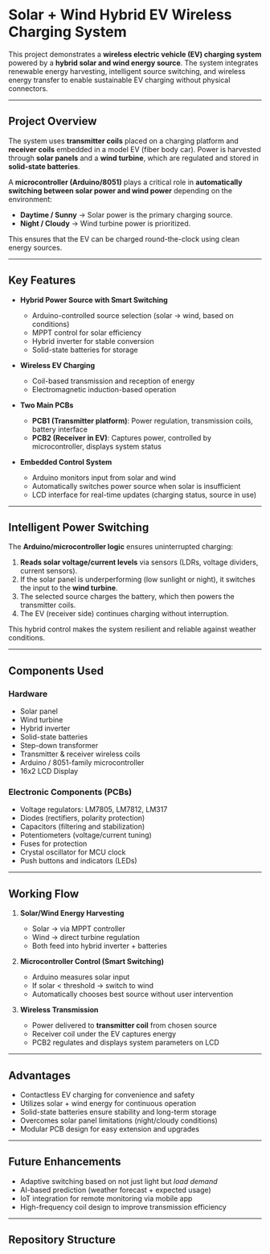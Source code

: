 # Solar + Wind Hybrid EV Wireless Charging System  

This project demonstrates a **wireless electric vehicle (EV) charging system** powered by a **hybrid solar and wind energy source**. The system integrates renewable energy harvesting, intelligent source switching, and wireless energy transfer to enable sustainable EV charging without physical connectors.  

---

## Project Overview  

The system uses **transmitter coils** placed on a charging platform and **receiver coils** embedded in a model EV (fiber body car). Power is harvested through **solar panels** and a **wind turbine**, which are regulated and stored in **solid-state batteries**.  

A **microcontroller (Arduino/8051)** plays a critical role in **automatically switching between solar power and wind power** depending on the environment:  
- **Daytime / Sunny** → Solar power is the primary charging source.  
- **Night / Cloudy** → Wind turbine power is prioritized.  

This ensures that the EV can be charged round-the-clock using clean energy sources.  

---

## Key Features  

- **Hybrid Power Source with Smart Switching**  
  - Arduino-controlled source selection (solar → wind, based on conditions)  
  - MPPT control for solar efficiency  
  - Hybrid inverter for stable conversion  
  - Solid-state batteries for storage  

- **Wireless EV Charging**  
  - Coil-based transmission and reception of energy  
  - Electromagnetic induction-based operation  

- **Two Main PCBs**  
  - **PCB1 (Transmitter platform)**: Power regulation, transmission coils, battery interface  
  - **PCB2 (Receiver in EV)**: Captures power, controlled by microcontroller, displays system status  

- **Embedded Control System**  
  - Arduino monitors input from solar and wind  
  - Automatically switches power source when solar is insufficient  
  - LCD interface for real-time updates (charging status, source in use)  

---

## Intelligent Power Switching  

The **Arduino/microcontroller logic** ensures uninterrupted charging:  
1. **Reads solar voltage/current levels** via sensors (LDRs, voltage dividers, current sensors).  
2. If the solar panel is underperforming (low sunlight or night), it switches the input to the **wind turbine**.  
3. The selected source charges the battery, which then powers the transmitter coils.  
4. The EV (receiver side) continues charging without interruption.  

This hybrid control makes the system resilient and reliable against weather conditions.  

---

## Components Used  

### Hardware  
- Solar panel  
- Wind turbine  
- Hybrid inverter  
- Solid-state batteries  
- Step-down transformer  
- Transmitter & receiver wireless coils  
- Arduino / 8051-family microcontroller  
- 16x2 LCD Display  

### Electronic Components (PCBs)  
- Voltage regulators: LM7805, LM7812, LM317  
- Diodes (rectifiers, polarity protection)  
- Capacitors (filtering and stabilization)  
- Potentiometers (voltage/current tuning)  
- Fuses for protection  
- Crystal oscillator for MCU clock  
- Push buttons and indicators (LEDs)  

---

## Working Flow  

1. **Solar/Wind Energy Harvesting**  
   - Solar → via MPPT controller  
   - Wind → direct turbine regulation  
   - Both feed into hybrid inverter + batteries  

2. **Microcontroller Control (Smart Switching)**  
   - Arduino measures solar input  
   - If solar < threshold → switch to wind  
   - Automatically chooses best source without user intervention  

3. **Wireless Transmission**  
   - Power delivered to **transmitter coil** from chosen source  
   - Receiver coil under the EV captures energy  
   - PCB2 regulates and displays system parameters on LCD  

---

## Advantages  

- Contactless EV charging for convenience and safety  
- Utilizes solar + wind energy for continuous operation  
- Solid-state batteries ensure stability and long-term storage  
- Overcomes solar panel limitations (night/cloudy conditions)  
- Modular PCB design for easy extension and upgrades  

---

## Future Enhancements  

- Adaptive switching based on not just light but *load demand*  
- AI-based prediction (weather forecast + expected usage)  
- IoT integration for remote monitoring via mobile app  
- High-frequency coil design to improve transmission efficiency  

---

## Repository Structure  

